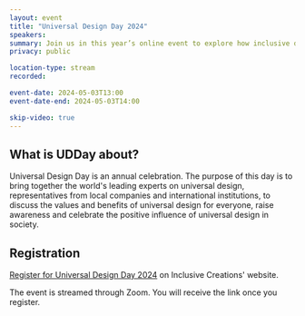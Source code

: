```yaml
---
layout: event
title: "Universal Design Day 2024"
speakers:
summary: Join us in this year’s online event to explore how inclusive design creates a better future for all.
privacy: public

location-type: stream
recorded:

event-date: 2024-05-03T13:00
event-date-end: 2024-05-03T14:00

skip-video: true
---
```


## What is UDDay about?

Universal Design Day is an annual celebration. The purpose of this day is to bring together the world's leading experts on universal design,
representatives from local companies and international institutions, to discuss the values and benefits of universal design for everyone, raise awareness and celebrate the positive influence of universal design in society.

## Registration

[Register for Universal Design Day 2024](https://us06web.zoom.us/webinar/register/WN_ftEL-QRbQjmiymJPou9IZg) on Inclusive Creations' website.

The event is streamed through Zoom. You will receive the link once you register.
